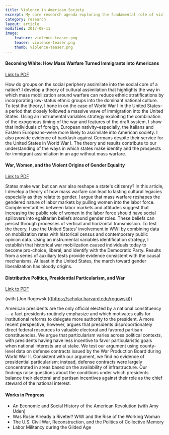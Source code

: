 ```yaml
---
title: Violence in American Society
excerpt: My core research agenda exploring the fundamental role of violence in shaping societies.
category: research
layout: article
modified: 2017-08-11
image:
	feature: violence-teaser.png
  	teaser: violence-teaser.png
	thumb: violence-teaser.png
---
```


#### Becoming White: How Mass Warfare Turned Immigrants into Americans

[Link to PDF]({{site.url}}/files/war-assimilation-mazumder.pdf)

How do groups on the social periphery assimilate into the social core of a nation? I develop a theory of cultural assimilation that highlights the way in which mass mobilization around warfare can reduce ethnic stratifications by incorporating low-status ethnic groups into the dominant national culture. To test the theory, I hone in on the case of World War I in the United States–a period that closely followed a massive wave of immigration into the United States. Using an instrumental variables strategy exploiting the combination of the exogenous timing of the war and features of the draft system, I show that individuals of foreign, European nativity–especially, the Italians and Eastern Europeans–were more likely to assimilate into American society. I also provide evidence of backlash against Germans despite their service for the United States in World War I. The theory and results contribute to our understanding of the ways in which states make identity and the prospects for immigrant assimilation in an age without mass warfare.

#### War, Women, and the Violent Origins of Gender Equality

[Link to PDF]({{site.url}}/files/ww1-political-v2.pdf)

States make war, but can war also reshape a state's citizenry? In this article, I develop a theory of how mass warfare can lead to lasting cultural legacies especially as they relate to gender. I argue that mass warfare reshapes the gendered nature of labor markets by pulling women into the labor force. Complementarities between labor markets and attitudes suggest that increasing the public role of women in the labor force should have social spillovers into egalitarian beliefs around gender roles. These beliefs can persist through processes of vertical and horizontal transmission. To test the theory, I use the United States' involvement in WWI by combining data on mobilization rates with historical census and contemporary public opinion data. Using an instrumental variables identification strategy, I establish that historical war mobilization caused individuals today to become pro-choice, liberal, and identify with the Democratic Party. Results from a series of auxiliary tests provide evidence consistent with the causal mechanisms. At least in the United States, the march toward gender liberalization has bloody origins.

#### Distributive Politics, Presidential Particularism, and War

[Link to PDF]({{site.url}}/files/war-particularism.pdf)

\(with [Jon Rogowski]((https://scholar.harvard.edu/rogowski)\)

American presidents are the only official elected by a national constituency — a fact presidents routinely emphasize and which motivates calls for institutional reforms to delegate more authority to the president. A more recent perspective, however, argues that presidents disproportionately direct federal resources to valuable electoral and favored partisan constituencies. We argue that particularism varies across political contexts, with presidents having have less incentive to favor particularistic goals when national interests are at stake. We test our argument using county-level data on defense contracts issued by the War Production Board during World War II. Consistent with our argument, we find no evidence of presidential particularism; instead, defense contracts were largely concentrated in areas based on the availability of infrastructure. Our findings raise questions about the conditions under which presidents balance their electoral and partisan incentives against their role as the chief steward of the national interest.

#### Works in Progress

* An Economic and Social History of the American Revolution \(with Amy Uden\)
* Was Rosie Already a Riveter? WWI and the Rise of the Working Woman
* The U.S. Civil War, Reconstruction, and the Politics of Collective Memory
* Labor Militancy during the Gilded Age